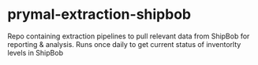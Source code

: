 # prymal-extraction-shipbob
Repo containing extraction pipelines to pull relevant data from ShipBob for reporting &amp; analysis. Runs once daily to get current status of inventorlty levels in ShipBob